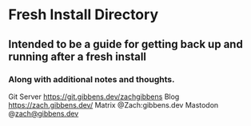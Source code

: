 # Fresh Install Directory
## Intended to be a guide for getting back up and running after a fresh install
### Along with additional notes and thoughts.
Git Server https://git.gibbens.dev/zachgibbens
Blog https://zach.gibbens.dev/
Matrix @Zach:gibbens.dev
Mastodon @zach@gibbens.dev
